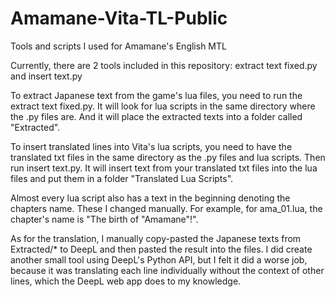 # Amamane-Vita-TL-Public
Tools and scripts I used for Amamane's English MTL

Currently, there are 2 tools included in this repository:
extract text fixed.py and insert text.py

To extract Japanese text from the game's lua files, you need to run the extract text fixed.py. It will look for lua scripts in the same directory where the .py files are. And it will place the extracted texts into a folder called "Extracted".

To insert translated lines into Vita's lua scripts, you need to have the translated txt files in the same directory as the .py files and lua scripts. Then run insert text.py. It will insert text from your translated txt files into the lua files and put them in a folder "Translated Lua Scripts".

Almost every lua script also has a text in the beginning denoting the chapters name. These I changed manually.
For example, for ama_01.lua, the chapter's name is "The birth of "Amamane"!".


As for the translation, I manually copy-pasted the Japanese texts from Extracted/* to DeepL and then pasted the result into the files. I did create another small tool using DeepL's Python API, but I felt it did a worse job, because it was translating each line individually without the context of other lines, which the DeepL web app does to my knowledge.
